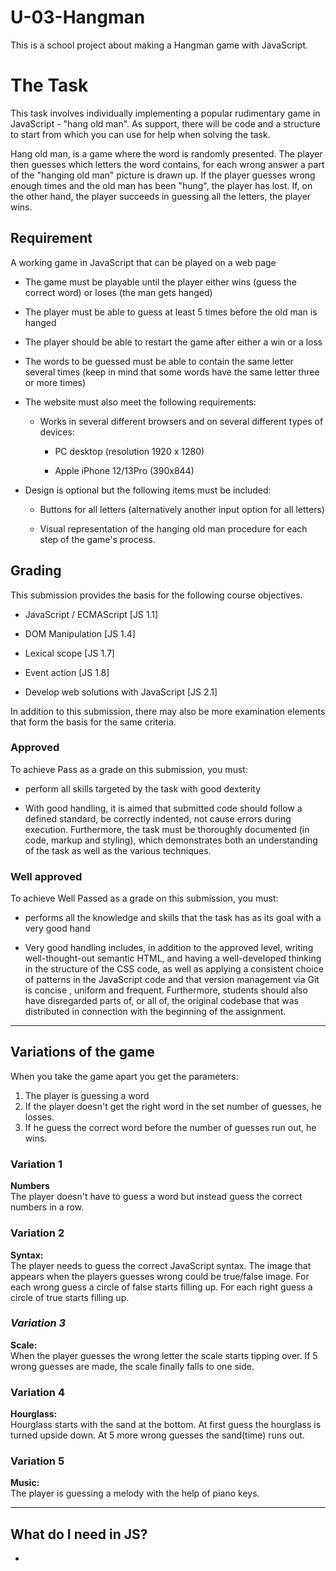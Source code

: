 # U-03-Hangman

This is a school project about making a Hangman game with JavaScript.

# The Task

This task involves individually implementing a popular rudimentary game in JavaScript - "hang old man". As support, there will be code and a structure to start from which you can use for help when solving the task.

Hang old man, is a game where the word is randomly presented. The player then guesses which letters the word contains, for each wrong answer a part of the "hanging old man" picture is drawn up. If the player guesses wrong enough times and the old man has been "hung", the player has lost. If, on the other hand, the player succeeds in guessing all the letters, the player wins.

## Requirement

A working game in JavaScript that can be played on a web page

- The game must be playable until the player either wins (guess the correct word) or loses (the man gets hanged)

- The player must be able to guess at least 5 times before the old man is hanged

- The player should be able to restart the game after either a win or a loss

- The words to be guessed must be able to contain the same letter several times (keep in mind that some words have the same letter three or more times)

- The website must also meet the following requirements:

  - Works in several different browsers and on several different types of devices:

    - PC desktop (resolution 1920 x 1280)

    - Apple iPhone 12/13Pro (390x844)

- Design is optional but the following items must be included:

  - Buttons for all letters (alternatively another input option for all letters)

  - Visual representation of the hanging old man procedure for each step of the game's process.

## Grading

This submission provides the basis for the following course objectives.

- JavaScript / ECMAScript [JS 1.1]

- DOM Manipulation [JS 1.4]

- Lexical scope [JS 1.7]

- Event action [JS 1.8]

- Develop web solutions with JavaScript [JS 2.1]

In addition to this submission, there may also be more examination elements that form the basis for the same criteria.

### Approved

To achieve Pass as a grade on this submission, you must:

- perform all skills targeted by the task with good dexterity

- With good handling, it is aimed that submitted code should follow a defined standard, be correctly indented, not cause errors during execution. Furthermore, the task must be thoroughly documented (in code, markup and styling), which demonstrates both an understanding of the task as well as the various techniques.

### Well approved

To achieve Well Passed as a grade on this submission, you must:

- performs all the knowledge and skills that the task has as its goal with a very good hand

- Very good handling includes, in addition to the approved level, writing well-thought-out semantic HTML, and having a well-developed thinking in the structure of the CSS code, as well as applying a consistent choice of patterns in the JavaScript code and that version management via Git is concise , uniform and frequent. Furthermore, students should also have disregarded parts of, or all of, the original codebase that was distributed in connection with the beginning of the assignment.

---

## Variations of the game

When you take the game apart you get the parameters:

1. The player is guessing a word
2. If the player doesn't get the right word in the set number of guesses, he losses.
3. If he guess the correct word before the number of guesses run out, he wins.

### Variation 1

**Numbers** <br>
The player doesn't have to guess a word but instead guess the correct numbers in a row.

### Variation 2

**Syntax:** <br>
The player needs to guess the correct JavaScript syntax. The image that appears when the players guesses wrong could be true/false image. For each wrong guess a circle of false starts filling up. For each right guess a circle of true starts filling up.

### ***Variation 3***

**Scale:** <br>
When the player guesses the wrong letter the scale starts tipping over. If 5 wrong guesses are made, the scale finally falls to one side.

### Variation 4

**Hourglass:** <br>
Hourglass starts with the sand at the bottom. At first guess the hourglass is turned upside down. At 5 more wrong guesses the sand(time) runs out.

### Variation 5

**Music:** <br>
The player is guessing a melody with the help of piano keys.

---

## **What do I need in JS?**

-
